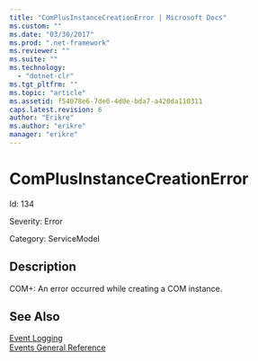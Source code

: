 ```yaml
---
title: "ComPlusInstanceCreationError | Microsoft Docs"
ms.custom: ""
ms.date: "03/30/2017"
ms.prod: ".net-framework"
ms.reviewer: ""
ms.suite: ""
ms.technology: 
  - "dotnet-clr"
ms.tgt_pltfrm: ""
ms.topic: "article"
ms.assetid: f54078e6-7de0-4d0e-bda7-a420da110311
caps.latest.revision: 6
author: "Erikre"
ms.author: "erikre"
manager: "erikre"
---
```

# ComPlusInstanceCreationError
Id: 134  
  
 Severity: Error  
  
 Category: ServiceModel  
  
## Description  
 COM+: An error occurred while creating a COM instance.  
  
## See Also  
 [Event Logging](../../../../../docs/framework/wcf/diagnostics/event-logging/index.md)   
 [Events General Reference](../../../../../docs/framework/wcf/diagnostics/event-logging/events-general-reference.md)